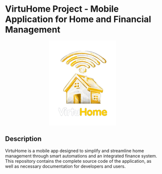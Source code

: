 # VirtuHome Project - Mobile Application for Home and Financial Management

<div align="center">
  <img src="Assets/Logo.png">
</div>

## Description
VirtuHome is a mobile app designed to simplify and streamline home management through smart automations and an integrated finance system. This repository contains the complete source code of the application, as well as necessary documentation for developers and users.


